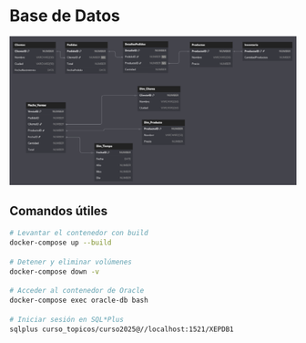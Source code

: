 # Base de Datos

![Diagrama de la Base de Datos](https://github.com/FerGodoyM/Fernando_Godoy_topicos_avanzados_datos/blob/main/diagramaDB.png?raw=true)

## Comandos útiles

```bash
# Levantar el contenedor con build
docker-compose up --build

# Detener y eliminar volúmenes
docker-compose down -v

# Acceder al contenedor de Oracle
docker-compose exec oracle-db bash

# Iniciar sesión en SQL*Plus
sqlplus curso_topicos/curso2025@//localhost:1521/XEPDB1
